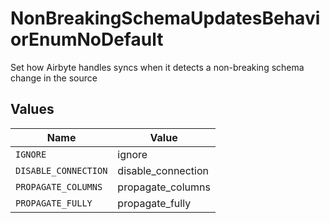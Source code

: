 # NonBreakingSchemaUpdatesBehaviorEnumNoDefault

Set how Airbyte handles syncs when it detects a non-breaking schema change in the source


## Values

| Name                 | Value                |
| -------------------- | -------------------- |
| `IGNORE`             | ignore               |
| `DISABLE_CONNECTION` | disable_connection   |
| `PROPAGATE_COLUMNS`  | propagate_columns    |
| `PROPAGATE_FULLY`    | propagate_fully      |